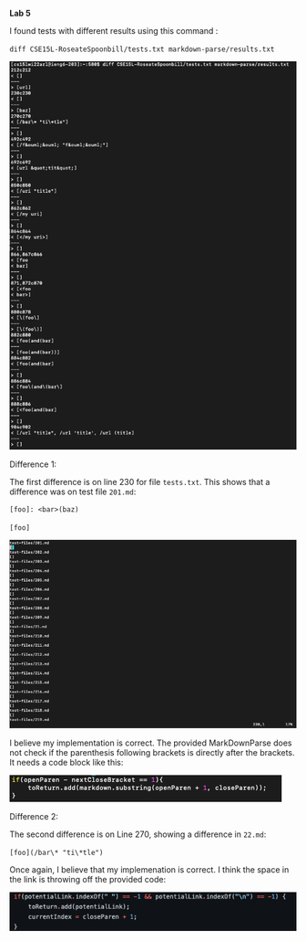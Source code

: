 **Lab 5**

I found tests with different results using this command :

`diff CSE15L-RoseateSpoonbill/tests.txt markdown-parse/results.txt `

![Image](Differences.png)

Difference 1:

The first difference is on line 230 for file `tests.txt`. This shows that a difference was on test file `201.md`:

```
[foo]: <bar>(baz)

[foo]
```


![Image](Location.png)

I believe my implementation is correct. The provided MarkDownParse does not check if the parenthesis following brackets is directly after the brackets. It needs a code block like this: 

![Image](fix1.png)

Difference 2:

The second difference is on Line 270, showing a difference in `22.md`:

`[foo](/bar\* "ti\*tle")`

Once again, I believe that my implemenation is correct. I think the space in the link is throwing off the provided code:

![Image](fix2.png)